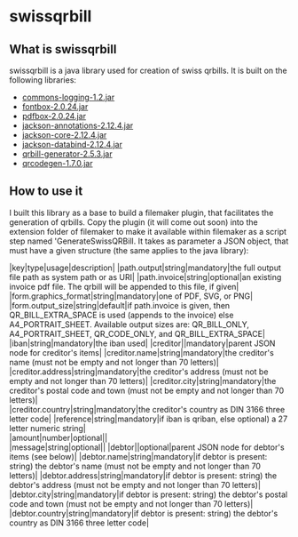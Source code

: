 # swissqrbill

## What is swissqrbill

swissqrbill is a java library used for creation of swiss qrbills. It is built on the following libraries:

* [commons-logging-1.2.jar](http://commons.apache.org/proper/commons-logging/download_logging.cgi)
* [fontbox-2.0.24.jar](https://www.apache.org/dyn/closer.lua/pdfbox/2.0.24/fontbox-2.0.24.jar)
* [pdfbox-2.0.24.jar](https://www.apache.org/dyn/closer.lua/pdfbox/2.0.24/pdfbox-2.0.24.jar)
* [jackson-annotations-2.12.4.jar](https://mvnrepository.com/artifact/com.fasterxml.jackson.core/jackson-annotations/2.12.4)
* [jackson-core-2.12.4.jar](https://mvnrepository.com/artifact/com.fasterxml.jackson.core/jackson-core/2.12.4)
* [jackson-databind-2.12.4.jar](https://mvnrepository.com/artifact/com.fasterxml.jackson.core/jackson-databind/2.12.4)
* [qrbill-generator-2.5.3.jar](https://mvnrepository.com/artifact/net.codecrete.qrbill/qrbill-generator/2.5.3)
* [qrcodegen-1.7.0.jar](https://mvnrepository.com/artifact/io.nayuki/qrcodegen/1.7.0)

## How to use it

I built this library as a base to build a filemaker plugin, that facilitates the generation of qrbills. Copy the plugin (it will come out soon) into the extension folder of filemaker to make it available within filemaker as a script step named 'GenerateSwissQRBill. It takes as parameter a JSON object, that must have a given structure (the same applies to the java library):

|key|type|usage|description|
|path.output|string|mandatory|the full output file path as system path or as URI|
|path.invoice|string|optional|an existing invoice pdf file. The qrbill will be appended to this file, if given|  
|form.graphics_format|string|mandatory|one of PDF, SVG, or PNG|
|form.output_size|string|default|if path.invoice is given, then QR_BILL_EXTRA_SPACE is used (appends to the invoice) else A4_PORTRAIT_SHEET. Available output sizes are: QR_BILL_ONLY, A4_PORTRAIT_SHEET, QR_CODE_ONLY, and QR_BILL_EXTRA_SPACE|
|iban|string|mandatory|the iban used|
|creditor||mandatory|parent JSON node for creditor's items|
|creditor.name|string|mandatory|the creditor's name (must not be empty and not longer than 70 letters)|
|creditor.address|string|mandatory|the creditor's address (must not be empty and not longer than 70 letters)|
|creditor.city|string|mandatory|the creditor's postal code and town (must not be empty and not longer than 70 letters)|  
|creditor.country|string|mandatory|the creditor's country as DIN 3166 three letter code|
|reference|string|mandatory|if iban is qriban, else optional) a 27 letter numeric string|  
|amount|number|optional||  
|message|string|optional||
|debtor||optional|parent JSON node for debtor's items (see below)|
|debtor.name|string|mandatory|if debtor is present: string) the debtor's name (must not be empty and not longer than 70 letters)|
|debtor.address|string|mandatory|if debtor is present: string) the debtor's address (must not be empty and not longer than 70 letters)|
|debtor.city|string|mandatory|if debtor is present: string) the debtor's postal code and town (must not be empty and not longer than 70 letters)|  
|debtor.country|string|mandatory|if debtor is present: string) the debtor's country as DIN 3166 three letter code|
